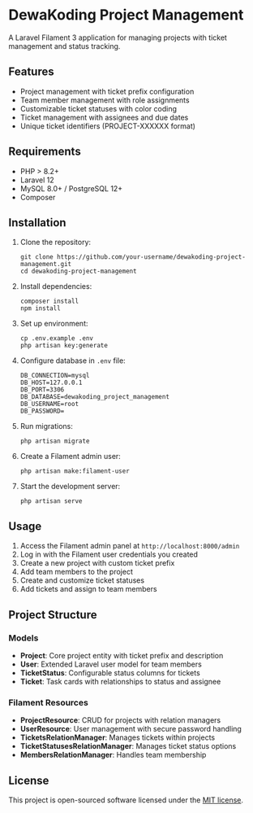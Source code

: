 # DewaKoding Project Management

A Laravel Filament 3 application for managing projects with ticket management and status tracking.

## Features

- Project management with ticket prefix configuration
- Team member management with role assignments
- Customizable ticket statuses with color coding
- Ticket management with assignees and due dates
- Unique ticket identifiers (PROJECT-XXXXXX format)

## Requirements

- PHP > 8.2+
- Laravel 12
- MySQL 8.0+ / PostgreSQL 12+
- Composer

## Installation

1. Clone the repository:
   ```
   git clone https://github.com/your-username/dewakoding-project-management.git
   cd dewakoding-project-management
   ```

2. Install dependencies:
   ```
   composer install
   npm install
   ```

3. Set up environment:
   ```
   cp .env.example .env
   php artisan key:generate
   ```

4. Configure database in `.env` file:
   ```
   DB_CONNECTION=mysql
   DB_HOST=127.0.0.1
   DB_PORT=3306
   DB_DATABASE=dewakoding_project_management
   DB_USERNAME=root
   DB_PASSWORD=
   ```

5. Run migrations:
   ```
   php artisan migrate
   ```

6. Create a Filament admin user:
   ```
   php artisan make:filament-user
   ```

7. Start the development server:
   ```
   php artisan serve
   ```

## Usage

1. Access the Filament admin panel at `http://localhost:8000/admin`
2. Log in with the Filament user credentials you created
3. Create a new project with custom ticket prefix
4. Add team members to the project
5. Create and customize ticket statuses
6. Add tickets and assign to team members

## Project Structure

### Models
- **Project**: Core project entity with ticket prefix and description
- **User**: Extended Laravel user model for team members
- **TicketStatus**: Configurable status columns for tickets
- **Ticket**: Task cards with relationships to status and assignee

### Filament Resources
- **ProjectResource**: CRUD for projects with relation managers
- **UserResource**: User management with secure password handling
- **TicketsRelationManager**: Manages tickets within projects
- **TicketStatusesRelationManager**: Manages ticket status options
- **MembersRelationManager**: Handles team membership

## License

This project is open-sourced software licensed under the [MIT license](https://opensource.org/licenses/MIT).
